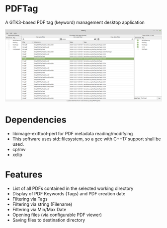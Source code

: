 # PDFTag
A GTK3-based PDF tag (keyword) management desktop application

![](res/Screenshot.png)

# Dependencies
* libimage-exiftool-perl for PDF metadata reading/modifying
* This software uses std::filesystem, so a gcc with C++17 support shall be used.
* cp/mv
* xclip

# Features
* List of all PDFs contained in the selected working directory
* Display of PDF Keywords (Tags) and PDF creation date
* Filtering via Tags
* Filtering via string (Filename)
* Filtering via Min/Max Date
* Opening files (via configurable PDF viewer)
* Saving files to destination directory
